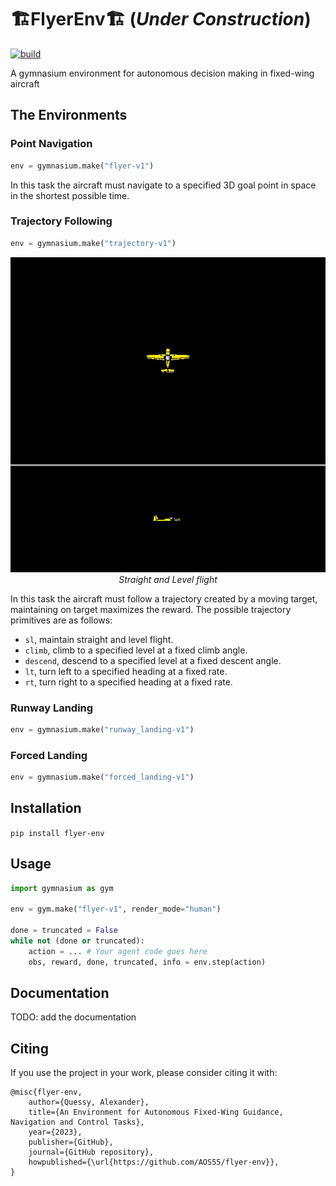 #  🏗️FlyerEnv🏗️ (*Under Construction*)

[![build](https://github.com/AOS55/FlyerEnv/actions/workflows/build.yml/badge.svg?branch=master)](https://github.com/AOS55/FlyerEnv/actions/workflows/build.yml)

A gymnasium environment for autonomous decision making in fixed-wing aircraft

## The Environments

### Point Navigation

```python
env = gymnasium.make("flyer-v1")
```

In this task the aircraft must navigate to a specified 3D goal point in space in the shortest possible time.


### Trajectory Following

```python
env = gymnasium.make("trajectory-v1")
```

<p align="center">
    <img src="https://github.com/AOS55/FlyerEnv/blob/gh-media/docs/media/straight_level.gif"><br/>
    <em>Straight and Level flight</em>
</p>

In this task the aircraft must follow a trajectory created by a moving target, maintaining on target maximizes the reward. The possible trajectory primitives are as follows:
- `sl`, maintain straight and level flight.
- `climb`, climb to a specified level at a fixed climb angle.
- `descend`, descend to a specified level at a fixed descent angle.
- `lt`, turn left to a specified heading at a fixed rate.
- `rt`, turn right to a specified heading at a fixed rate.


### Runway Landing

```python
env = gymnasium.make("runway_landing-v1")
```

### Forced Landing

```python
env = gymnasium.make("forced_landing-v1")
```

## Installation

```pip install flyer-env```

## Usage

```python
import gymnasium as gym

env = gym.make("flyer-v1", render_mode="human")

done = truncated = False
while not (done or truncated):
    action = ... # Your agent code goes here
    obs, reward, done, truncated, info = env.step(action)
```

## Documentation

TODO: add the documentation

## Citing

If you use the project in your work, please consider citing it with:

```text
@misc{flyer-env,
    author={Quessy, Alexander},
    title={An Environment for Autonomous Fixed-Wing Guidance, Navigation and Control Tasks},
    year={2023},
    publisher={GitHub},
    journal={GitHub repository},
    howpublished={\url{https://github.com/AOS55/flyer-env}},
}
```